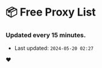 # :package: Free Proxy List
### Updated every 15 minutes.

- Last updated: `2024-05-20 02:27`

:heart:
